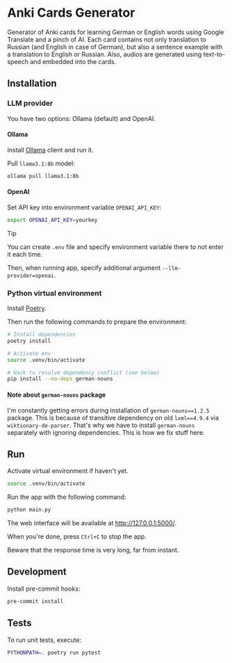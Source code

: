 # Anki Cards Generator

Generator of Anki cards for learning German or English words using Google Translate and a pinch of AI.
Each card contains not only translation to Russian (and English in case of German), but also a sentence example with a translation to English or Russian.
Also, audios are generated using text-to-speech and embedded into the cards.

## Installation

### LLM provider

You have two options: Ollama (default) and OpenAI.

#### Ollama

Install [Ollama](https://ollama.com/download) client and run it. 
 
Pull `llama3.1:8b` model:

```bash
ollama pull llama3.1:8b
```

#### OpenAI

Set API key into environment variable `OPENAI_API_KEY`:

```bash
export OPENAI_API_KEY=yourkey
```

> [!TIP]
> You can create `.env` file and specify environment variable there to not enter it each time.

Then, when running app, specify additional argument `--llm-provider=openai`.

### Python virtual environment

Install [Poetry](https://python-poetry.org/docs/#installation).

Then run the following commands to prepare the environment:

```bash
# Install dependencies
poetry install

# Activate env
source .venv/bin/activate

# Hack to resolve dependency conflict (see below)
pip install --no-deps german-nouns
```

#### Note about `german-nouns` package

I'm constantly getting errors during installation of `german-nouns==1.2.5` package.
This is because of transitive dependency on old `lxml==4.9.4` via `wiktionary-de-parser`.
That's why we have to install `german-nouns` separately with ignoring dependencies.
This is how we fix stuff here.

## Run

Activate virtual environment if haven't yet.

```bash
source .venv/bin/activate
```

Run the app with the following command:

```bash
python main.py
```

The web interface will be available at http://127.0.0.1:5000/.

When you're done, press `Ctrl+C` to stop the app.

Beware that the response time is very long, far from instant.

## Development

Install pre-commit hooks:

```bash
pre-commit install
```

## Tests

To run unit tests, execute:

```bash
PYTHONPATH=. poetry run pytest
```
